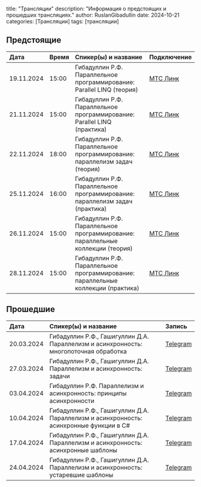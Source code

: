 title: "Трансляции"
description: "Информация о предстоящих и прошедших трансляциях."
author: RuslanGibadullin
date: 2024-10-21
categories: [Трансляции]
tags: [трансляции]

## Предстоящие

| Дата       | Время | Спикер(ы) и название                                         | Подключение                                               |
| :--------- | ----- | :----------------------------------------------------------- | :-------------------------------------------------------- |
| 19.11.2024 | 15:00 | Гибадуллин Р.Ф. Параллельное программирование: Parallel LINQ (теория) | [MTC Линк](https://my.mts-link.ru/j/111673973/1340246619) |
| 21.11.2024 | 15:00 | Гибадуллин Р.Ф. Параллельное программирование: Parallel LINQ (практика) | [MTC Линк](https://my.mts-link.ru/j/111673973/1719196572) |
| 22.11.2024 | 18:00 | Гибадуллин Р.Ф. Параллельное программирование: параллелизм задач (теория) | [MTC Линк](https://my.mts-link.ru/j/111673973/626458036)  |
| 25.11.2024 | 16:00 | Гибадуллин Р.Ф. Параллельное программирование: параллелизм задач (практика) | [MTC Линк](https://my.mts-link.ru/j/111673973/228664618)  |
| 26.11.2024 | 15:00 | Гибадуллин Р.Ф. Параллельное программирование: параллельные коллекции (теория) | [MTC Линк](https://my.mts-link.ru/j/111673973/678394427)  |
| 28.11.2024 | 15:00 | Гибадуллин Р.Ф. Параллельное программирование: параллельные коллекции (практика) | [MTC Линк](https://my.mts-link.ru/j/111673973/1096895532) |


## Прошедшие

| Дата       | Спикер(ы) и название                                         | Запись                                     |
| :--------- | :----------------------------------------------------------- | :----------------------------------------- |
| 20.03.2024 | Гибадуллин Р.Ф., Гашигуллин Д.А. Параллелизм и асинхронность: многопоточная обработка | [Telegram](https://t.me/CSharpCooking/150) |
| 27.03.2024 | Гибадуллин Р.Ф., Гашигуллин Д.А. Параллелизм и асинхронность: задачи | [Telegram](https://t.me/CSharpCooking/154) |
| 03.04.2024 | Гибадуллин Р.Ф. Параллелизм и асинхронность: принципы асинхронности | [Telegram](https://t.me/CSharpCooking/159) |
| 10.04.2024 | Гибадуллин Р.Ф., Гашигуллин Д.А. Параллелизм и асинхронность: асинхронные функции в C# | [Telegram](https://t.me/CSharpCooking/164) |
| 17.04.2024 | Гибадуллин Р.Ф., Гашигуллин Д.А. Параллелизм и асинхронность: асинхронные шаблоны | [Telegram](https://t.me/CSharpCooking/169) |
| 24.04.2024 | Гибадуллин Р.Ф., Гашигуллин Д.А. Параллелизм и асинхронность: устаревшие шаблоны | [Telegram](https://t.me/CSharpCooking/174) |

